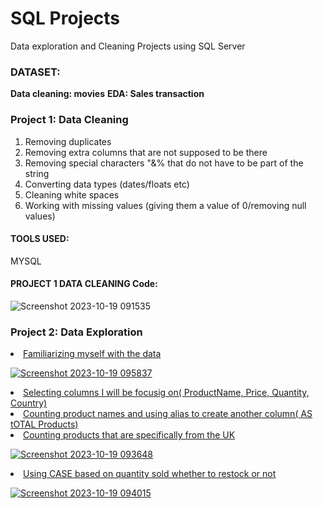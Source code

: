 # SQL Projects
Data exploration and Cleaning Projects using SQL Server

<h3>DATASET:</h3>
<b>Data cleaning: movies</b>
<b>EDA: Sales transaction</b>

<h3>Project 1: Data Cleaning</h3>
<ol>
<li>Removing duplicates</li>
<li>Removing extra columns that are not supposed to be there</li>
<li>Removing special characters "&% that do not have to be part of the string</li>
<li>Converting data types (dates/floats etc)</li>
<li>Cleaning white spaces</li>
<li>Working with missing values (giving them a value of 0/removing null values)</li>
</ol>


<h4>TOOLS USED:</h4>
MYSQL

<H4>PROJECT 1 DATA CLEANING Code:</H4>

![Screenshot 2023-10-19 091535](https://github.com/DataFairy-FeliciaM/PortfolioProject/assets/119903285/ca5f93fe-5fba-40dd-85da-71f9b380374f)

<H3>Project 2: Data Exploration</H3>
<u>
  <li>Familiarizing myself with the data</li>
  
  

  ![Screenshot 2023-10-19 095837](https://github.com/DataFairy-FeliciaM/PortfolioProject/assets/119903285/fc794217-8ab6-49e2-9fb5-fa964112e816)

  
  <li>Selecting columns I will be focusig on( ProductName, Price, Quantity, Country)</li>
  <li>Counting product names and using alias to create another column( AS tOTAL Products)</li>
  <li>Counting products that are specifically from the UK</li>
  
  

  ![Screenshot 2023-10-19 093648](https://github.com/DataFairy-FeliciaM/PortfolioProject/assets/119903285/74c64f92-bf78-43aa-ab0f-2c4e8cc3f513)

  <li>Using CASE based on quantity sold whether to restock or not</li>

  ![Screenshot 2023-10-19 094015](https://github.com/DataFairy-FeliciaM/PortfolioProject/assets/119903285/1cf87bd1-fd32-4bf9-a63f-958a699c9217)
  
</u>
